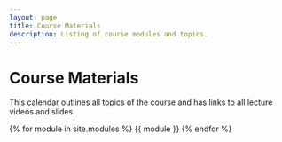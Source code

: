```yaml
---
layout: page
title: Course Materials
description: Listing of course modules and topics.
---
```


# Course Materials
This calendar outlines all topics of the course and has links to all lecture videos and slides.

{% for module in site.modules %}
{{ module }}
{% endfor %}
